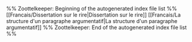 %% Zoottelkeeper: Beginning of the autogenerated index file list  %%
 [[Francais/Dissertation sur le rire|Dissertation sur le rire]]
 [[Francais/La structure d'un paragraphe argumentatif|La structure d'un paragraphe argumentatif]]
%% Zoottelkeeper: End of the autogenerated index file list  %%
